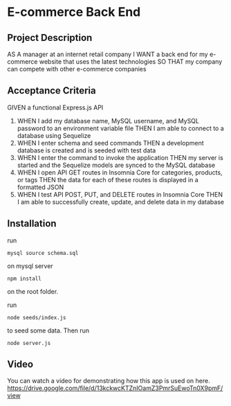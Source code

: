 # E-commerce Back End

## Project Description

AS A manager at an internet retail company
I WANT a back end for my e-commerce website that uses the latest technologies
SO THAT my company can compete with other e-commerce companies

## Acceptance Criteria

GIVEN a functional Express.js API

1. WHEN I add my database name, MySQL username, and MySQL password to an environment variable file
   THEN I am able to connect to a database using Sequelize
2. WHEN I enter schema and seed commands
   THEN a development database is created and is seeded with test data
3. WHEN I enter the command to invoke the application
   THEN my server is started and the Sequelize models are synced to the MySQL database
4. WHEN I open API GET routes in Insomnia Core for categories, products, or tags
   THEN the data for each of these routes is displayed in a formatted JSON
5. WHEN I test API POST, PUT, and DELETE routes in Insomnia Core
   THEN I am able to successfully create, update, and delete data in my database

## Installation

run

```
mysql source schema.sql
```

on mysql server

```
npm install
```

on the root folder.

run

```
node seeds/index.js
```

to seed some data. Then run

```
node server.js
```

## Video

You can watch a video for demonstrating how this app is used on here.
https://drive.google.com/file/d/13kckwcKTZnIOamZ3PmrSuEwoTn0X9pmF/view
